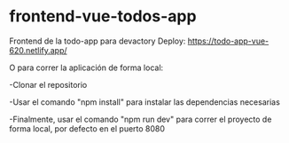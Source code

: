 # frontend-vue-todos-app
Frontend de la todo-app para devactory
Deploy: https://todo-app-vue-620.netlify.app/

O para correr la aplicación de forma local:

-Clonar el repositorio

-Usar el comando "npm install" para instalar las dependencias necesarias

-Finalmente, usar el comando "npm run dev" para correr el proyecto de forma local, por defecto en el puerto 8080
